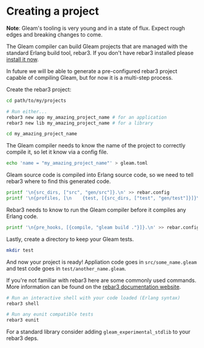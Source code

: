 # Creating a project

**Note**: Gleam's tooling is very young and in a state of flux. Expect rough
edges and breaking changes to come.

The Gleam compiler can build Gleam projects that are managed with the standard
Erlang build tool, rebar3. If you don't have rebar3 installed please [install
it now](https://www.rebar3.org/).

In future we will be able to generate a pre-configured rebar3 project capable
of compiling Gleam, but for now it is a multi-step process.

Create the rebar3 project:

```sh
cd path/to/my/projects

# Run either...
rebar3 new app my_amazing_project_name # for an application
rebar3 new lib my_amazing_project_name # for a library

cd my_amazing_project_name
```

The Gleam compiler needs to know the name of the project to correctly compile
it, so let it know via a config file.

```sh
echo 'name = "my_amazing_project_name"' > gleam.toml
```

Gleam source code is compiled into Erlang source code, so we need to tell
rebar3 where to find this generated code.

```sh
printf '\n{src_dirs, ["src", "gen/src"]}.\n' >> rebar.config
printf '\n{profiles, [\n    {test, [{src_dirs, ["test", "gen/test"]}]}\n]}.\n' >> rebar.config
```

Rebar3 needs to know to run the Gleam compiler before it compiles any Erlang
code.

```sh
printf '\n{pre_hooks, [{compile, "gleam build ."}]}.\n' >> rebar.config
```

Lastly, create a directory to keep your Gleam tests.

```sh
mkdir test
```

And now your project is ready! Appliation code goes in `src/some_name.gleam`
and test code goes in `test/another_name.gleam`.

If you're not familiar with rebar3 here are some commonly used commands. More
information can be found on the [rebar3 documentation website](https://www.rebar3.org/docs).

```sh
# Run an interactive shell with your code loaded (Erlang syntax)
rebar3 shell

# Run any eunit compatible tests
rebar3 eunit
```

For a standard library consider adding `gleam_experimental_stdlib` to your
rebar3 deps.
